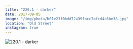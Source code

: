 ```yaml
---
title: "220.1 - darker"
date: 2017-09-05
image: "/img/photo/b01e23f0bdd72439fbcc7afcd4c6be38.jpg"
location: "Old Street"
instagram: true
---
```


![220.1 - darker](/img/photo/b01e23f0bdd72439fbcc7afcd4c6be38.jpg)
